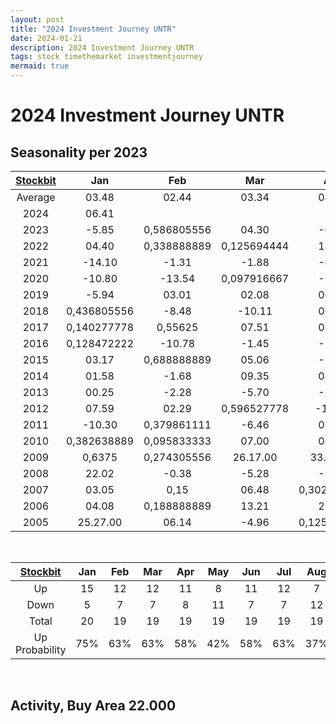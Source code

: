 ```yaml
---
layout: post
title: "2024 Investment Journey UNTR"
date: 2024-01-21
description: 2024 Investment Journey UNTR
tags: stock timethemarket investmentjourney
mermaid: true
---
```


# 2024 Investment Journey UNTR


## Seasonality per 2023

|[Stockbit](https://stockbit.com/symbol/UNTR/seasonality)|Jan|Feb|Mar|Apr|May|Jun|Jul|Aug|Sep|Oct|Nov|Dec|Year|
|:-:|:-:|:-:|:-:|:-:|:-:|:-:|:-:|:-:|:-:|:-:|:-:|:-:|:-:|
Average|03.48|02.44|03.34|04.20|-1.21|01.14|0,311805556|-2.49|0,095833333|00.02|-2.51|03.48|24.27.00
2024|06.41||||||||||||06.53
2023|-5.85|0,586805556|04.30|-0.69|-23.10|0,216666667|18.26|-5.54|0,378472222|-11.06|-12.84|03.31|-13.31
2022|04.40|0,338888889|0,125694444|18.49|03.39|-9.27|0,592361111|0,222222222|-3.03|-1.60|-4.64|-15.34|19.06
2021|-14.10|-1.31|-1.88|-4.29|06.49|-10.20|-3.46|0,13125|29.51.00|-9.42|-9.34|0,177083333|-16.57
2020|-10.80|-13.54|0,097916667|-3.55|-3.68|05.41|29.00.00|0,342361111|-0.87|-7.35|0,394444444|0,670138889|22.58
2019|-5.94|03.01|02.08|00.46|-6.72|11.24|-11.61|-16.05|-1.67|05.35|-3.46|0,14375|-21.30
2018|0,436805556|-8.48|-10.11|06.56|0,138194444|-9.84|11.55|-2.41|-4.07|01.52|-17.91|-0.55|-22.74
2017|0,140277778|0,55625|07.51|01.51|03.25|-1.17|0,420138889|0,045833333|0,250694444|08.36|-3.39|0,254861111|66.98
2016|0,128472222|-10.78|-1.45|-1.96|-5.33|04.23|06.42|19.05|-5.60|22.18|-2.89|01.19|26.49.00
2015|03.17|0,688888889|05.06|-1.83|-5.14|00.37|-0.86|-5.32|-8.63|03.58|-9.94|0,19375|-2.45
2014|01.58|-1.68|09.35|04.58|-0.12|06.57|-0.87|-3.28|-10.16|-7.66|-0.27|-5.32|-8.68
2013|00.25|-2.28|-5.70|-2.47|-8.17|0,504166667|-7.69|-5.95|03.16|07.36|04.29|04.11|-3.80
2012|07.59|02.29|0,596527778|-10.30|-21.96|-7.58|-1.64|-4.52|03.24|0,10625|-19.19|15.54|-25.24
2011|-10.30|0,379861111|-6.46|07.14|0,145138889|08.26|0,419444444|-13.55|-6.78|0,515277778|-5.08|0,559027778|14.44
2010|0,382638889|0,095833333|07.00|06.27|-5.90|02.18|07.47|-8.69|11.14|08.56|0,166666667|03.48|53.55.00
2009|0,6375|0,274305556|26.17.00|33.33.00|0,553472222|-1.97|30.15.00|04.25|15.56|-3.85|-0.33|0,172222222|244.48.00
2008|22.02|-0.38|-5.28|-3.98|0,855555556|-15.92|-6.17|-5.11|-8.70|-66.67|26.22.00|0,463888889|-58.20
2007|03.05|0,15|06.48|0,302777778|-4.43|09.27|04.24|-5.81|01.23|33.54.00|0,134722222|-3.11|63.92
2006|04.08|0,188888889|13.21|21.09|-0.92|00.00|0,173611111|0,130555556|05.22|08.27|-1.53|01.55|78.20.00
2005|25.27.00|06.14|-4.96|0,125694444|11.02|0,593055556|19.46|-12.92|00.00|-4.52|-2.70|02.08|61.54.00
<br />

|[Stockbit](https://stockbit.com/symbol/UNTR/seasonality)|Jan|Feb|Mar|Apr|May|Jun|Jul|Aug|Sep|Oct|Nov|Dec|Year|
|:-:|:-:|:-:|:-:|:-:|:-:|:-:|:-:|:-:|:-:|:-:|:-:|:-:|:-:|
Up|15|12|12|11|8|11|12|7|9|11|5|15|11
Down|5|7|7|8|11|7|7|12|9|8|14|4|9
Total|20|19|19|19|19|19|19|19|19|19|19|19|20
Up Probability|75%|63%|63%|58%|42%|58%|63%|37%|47%|58%|26%|79%|55%

<br />

## Activity, Buy Area 22.000